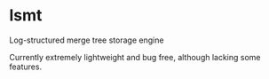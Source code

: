 # lsmt
Log-structured merge tree storage engine

Currently extremely lightweight and bug free, although lacking some features.
